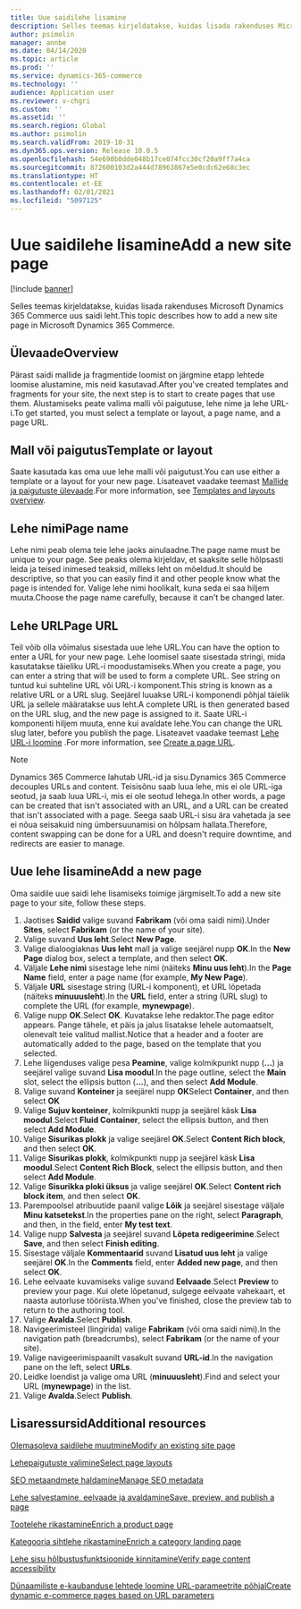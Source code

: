 ```yaml
---
title: Uue saidilehe lisamine
description: Selles teemas kirjeldatakse, kuidas lisada rakenduses Microsoft Dynamics 365 Commerce uus saidi leht.
author: psimolin
manager: annbe
ms.date: 04/14/2020
ms.topic: article
ms.prod: ''
ms.service: dynamics-365-commerce
ms.technology: ''
audience: Application user
ms.reviewer: v-chgri
ms.custom: ''
ms.assetid: ''
ms.search.region: Global
ms.author: psimolin
ms.search.validFrom: 2019-10-31
ms.dyn365.ops.version: Release 10.0.5
ms.openlocfilehash: 54e690b0dde048b17ce074fcc30cf20a9ff7a4ca
ms.sourcegitcommit: 872600103d2a444d78963867e5e0cdc62e68c3ec
ms.translationtype: HT
ms.contentlocale: et-EE
ms.lasthandoff: 02/01/2021
ms.locfileid: "5097125"
---
```

# <a name="add-a-new-site-page"></a><span data-ttu-id="b0e3b-103">Uue saidilehe lisamine</span><span class="sxs-lookup"><span data-stu-id="b0e3b-103">Add a new site page</span></span>


[!include [banner](includes/banner.md)]

<span data-ttu-id="b0e3b-104">Selles teemas kirjeldatakse, kuidas lisada rakenduses Microsoft Dynamics 365 Commerce uus saidi leht.</span><span class="sxs-lookup"><span data-stu-id="b0e3b-104">This topic describes how to add a new site page in Microsoft Dynamics 365 Commerce.</span></span>

## <a name="overview"></a><span data-ttu-id="b0e3b-105">Ülevaade</span><span class="sxs-lookup"><span data-stu-id="b0e3b-105">Overview</span></span>

<span data-ttu-id="b0e3b-106">Pärast saidi mallide ja fragmentide loomist on järgmine etapp lehtede loomise alustamine, mis neid kasutavad.</span><span class="sxs-lookup"><span data-stu-id="b0e3b-106">After you've created templates and fragments for your site, the next step is to start to create pages that use them.</span></span> <span data-ttu-id="b0e3b-107">Alustamiseks peate valima malli või paigutuse, lehe nime ja lehe URL-i.</span><span class="sxs-lookup"><span data-stu-id="b0e3b-107">To get started, you must select a template or layout, a page name, and a page URL.</span></span>

## <a name="template-or-layout"></a><span data-ttu-id="b0e3b-108">Mall või paigutus</span><span class="sxs-lookup"><span data-stu-id="b0e3b-108">Template or layout</span></span>

<span data-ttu-id="b0e3b-109">Saate kasutada kas oma uue lehe malli või paigutust.</span><span class="sxs-lookup"><span data-stu-id="b0e3b-109">You can use either a template or a layout for your new page.</span></span> <span data-ttu-id="b0e3b-110">Lisateavet vaadake teemast [Mallide ja paigutuste ülevaade](templates-layouts-overview.md).</span><span class="sxs-lookup"><span data-stu-id="b0e3b-110">For more information, see [Templates and layouts overview](templates-layouts-overview.md).</span></span>

## <a name="page-name"></a><span data-ttu-id="b0e3b-111">Lehe nimi</span><span class="sxs-lookup"><span data-stu-id="b0e3b-111">Page name</span></span>

<span data-ttu-id="b0e3b-112">Lehe nimi peab olema teie lehe jaoks ainulaadne.</span><span class="sxs-lookup"><span data-stu-id="b0e3b-112">The page name must be unique to your page.</span></span> <span data-ttu-id="b0e3b-113">See peaks olema kirjeldav, et saaksite selle hõlpsasti leida ja teised inimesed teaksid, milleks leht on mõeldud.</span><span class="sxs-lookup"><span data-stu-id="b0e3b-113">It should be descriptive, so that you can easily find it and other people know what the page is intended for.</span></span> <span data-ttu-id="b0e3b-114">Valige lehe nimi hoolikalt, kuna seda ei saa hiljem muuta.</span><span class="sxs-lookup"><span data-stu-id="b0e3b-114">Choose the page name carefully, because it can't be changed later.</span></span>

## <a name="page-url"></a><span data-ttu-id="b0e3b-115">Lehe URL</span><span class="sxs-lookup"><span data-stu-id="b0e3b-115">Page URL</span></span>

<span data-ttu-id="b0e3b-116">Teil võib olla võimalus sisestada uue lehe URL.</span><span class="sxs-lookup"><span data-stu-id="b0e3b-116">You can have the option to enter a URL for your new page.</span></span> <span data-ttu-id="b0e3b-117">Lehe loomisel saate sisestada stringi, mida kasutatakse täieliku URL-i moodustamiseks.</span><span class="sxs-lookup"><span data-stu-id="b0e3b-117">When you create a page, you can enter a string that will be used to form a complete URL.</span></span> <span data-ttu-id="b0e3b-118">See string on tuntud kui suhteline URL või URL-i komponent.</span><span class="sxs-lookup"><span data-stu-id="b0e3b-118">This string is known as a relative URL or a URL slug.</span></span> <span data-ttu-id="b0e3b-119">Seejärel luuakse URL-i komponendi põhjal täielik URL ja sellele määratakse uus leht.</span><span class="sxs-lookup"><span data-stu-id="b0e3b-119">A complete URL is then generated based on the URL slug, and the new page is assigned to it.</span></span> <span data-ttu-id="b0e3b-120">Saate URL-i komponenti hiljem muuta, enne kui avaldate lehe.</span><span class="sxs-lookup"><span data-stu-id="b0e3b-120">You can change the URL slug later, before you publish the page.</span></span> <span data-ttu-id="b0e3b-121">Lisateavet vaadake teemast [Lehe URL-i loomine](create-page-URL.md) .</span><span class="sxs-lookup"><span data-stu-id="b0e3b-121">For more information, see [Create a page URL](create-page-URL.md).</span></span>

> [!NOTE]
> <span data-ttu-id="b0e3b-122">Dynamics 365 Commerce lahutab URL-id ja sisu.</span><span class="sxs-lookup"><span data-stu-id="b0e3b-122">Dynamics 365 Commerce decouples URLs and content.</span></span> <span data-ttu-id="b0e3b-123">Teisisõnu saab luua lehe, mis ei ole URL-iga seotud, ja saab luua URL-i, mis ei ole seotud lehega.</span><span class="sxs-lookup"><span data-stu-id="b0e3b-123">In other words, a page can be created that isn't associated with an URL, and a URL can be created that isn't associated with a page.</span></span> <span data-ttu-id="b0e3b-124">Seega saab URL-i sisu ära vahetada ja see ei nõua seisakuid ning ümbersuunamisi on hõlpsam hallata.</span><span class="sxs-lookup"><span data-stu-id="b0e3b-124">Therefore, content swapping can be done for a URL and doesn't require downtime, and redirects are easier to manage.</span></span>

## <a name="add-a-new-page"></a><span data-ttu-id="b0e3b-125">Uue lehe lisamine</span><span class="sxs-lookup"><span data-stu-id="b0e3b-125">Add a new page</span></span>

<span data-ttu-id="b0e3b-126">Oma saidile uue saidi lehe lisamiseks toimige järgmiselt.</span><span class="sxs-lookup"><span data-stu-id="b0e3b-126">To add a new site page to your site, follow these steps.</span></span>

1. <span data-ttu-id="b0e3b-127">Jaotises **Saidid** valige suvand **Fabrikam** (või oma saidi nimi).</span><span class="sxs-lookup"><span data-stu-id="b0e3b-127">Under **Sites**, select **Fabrikam** (or the name of your site).</span></span>
1. <span data-ttu-id="b0e3b-128">Valige suvand **Uus leht**.</span><span class="sxs-lookup"><span data-stu-id="b0e3b-128">Select **New Page**.</span></span>
1. <span data-ttu-id="b0e3b-129">Valige dialoogiaknas **Uus leht** mall ja valige seejärel nupp **OK**.</span><span class="sxs-lookup"><span data-stu-id="b0e3b-129">In the **New Page** dialog box, select a template, and then select **OK**.</span></span>
1. <span data-ttu-id="b0e3b-130">Väljale **Lehe nimi** sisestage lehe nimi (näiteks **Minu uus leht**).</span><span class="sxs-lookup"><span data-stu-id="b0e3b-130">In the **Page Name** field, enter a page name (for example, **My New Page**).</span></span>
1. <span data-ttu-id="b0e3b-131">Väljale **URL** sisestage string (URL-i komponent), et URL lõpetada (näiteks **minuuusleht**).</span><span class="sxs-lookup"><span data-stu-id="b0e3b-131">In the **URL** field, enter a string (URL slug) to complete the URL (for example, **mynewpage**).</span></span>
1. <span data-ttu-id="b0e3b-132">Valige nupp **OK**.</span><span class="sxs-lookup"><span data-stu-id="b0e3b-132">Select **OK**.</span></span> <span data-ttu-id="b0e3b-133">Kuvatakse lehe redaktor.</span><span class="sxs-lookup"><span data-stu-id="b0e3b-133">The page editor appears.</span></span> <span data-ttu-id="b0e3b-134">Pange tähele, et päis ja jalus lisatakse lehele automaatselt, olenevalt teie valitud mallist.</span><span class="sxs-lookup"><span data-stu-id="b0e3b-134">Notice that a header and a footer are automatically added to the page, based on the template that you selected.</span></span>
1. <span data-ttu-id="b0e3b-135">Lehe liigenduses valige pesa **Peamine**, valige kolmikpunkt nupp (**...**) ja seejärel valige suvand **Lisa moodul**.</span><span class="sxs-lookup"><span data-stu-id="b0e3b-135">In the page outline, select the **Main** slot, select the ellipsis button (**...**), and then select **Add Module**.</span></span>
1. <span data-ttu-id="b0e3b-136">Valige suvand **Konteiner** ja seejärel nupp **OK**</span><span class="sxs-lookup"><span data-stu-id="b0e3b-136">Select **Container**, and then select **OK**</span></span>
1. <span data-ttu-id="b0e3b-137">Valige **Sujuv konteiner**, kolmikpunkti nupp ja seejärel käsk **Lisa moodul**.</span><span class="sxs-lookup"><span data-stu-id="b0e3b-137">Select **Fluid Container**, select the ellipsis button, and then select **Add Module**.</span></span>
1. <span data-ttu-id="b0e3b-138">Valige **Sisurikas plokk** ja valige seejärel **OK**.</span><span class="sxs-lookup"><span data-stu-id="b0e3b-138">Select **Content Rich block**, and then select **OK**.</span></span>
1. <span data-ttu-id="b0e3b-139">Valige **Sisurikas plokk**, kolmikpunkti nupp ja seejärel käsk **Lisa moodul**.</span><span class="sxs-lookup"><span data-stu-id="b0e3b-139">Select **Content Rich Block**, select the ellipsis button, and then select **Add Module**.</span></span>
1. <span data-ttu-id="b0e3b-140">Valige **Sisurikka ploki üksus** ja valige seejärel **OK**.</span><span class="sxs-lookup"><span data-stu-id="b0e3b-140">Select **Content rich block item**, and then select **OK**.</span></span>
1. <span data-ttu-id="b0e3b-141">Parempoolsel atribuutide paanil valige **Lõik** ja seejärel sisestage väljale **Minu katsetekst**.</span><span class="sxs-lookup"><span data-stu-id="b0e3b-141">In the properties pane on the right, select **Paragraph**, and then, in the field, enter **My test text**.</span></span>
1. <span data-ttu-id="b0e3b-142">Valige nupp **Salvesta** ja seejärel suvand **Lõpeta redigeerimine**.</span><span class="sxs-lookup"><span data-stu-id="b0e3b-142">Select **Save**, and then select **Finish editing**.</span></span>
1. <span data-ttu-id="b0e3b-143">Sisestage väljale **Kommentaarid** suvand **Lisatud uus leht** ja valige seejärel **OK**.</span><span class="sxs-lookup"><span data-stu-id="b0e3b-143">In the **Comments** field, enter **Added new page**, and then select **OK**.</span></span>
1. <span data-ttu-id="b0e3b-144">Lehe eelvaate kuvamiseks valige suvand **Eelvaade**.</span><span class="sxs-lookup"><span data-stu-id="b0e3b-144">Select **Preview** to preview your page.</span></span> <span data-ttu-id="b0e3b-145">Kui olete lõpetanud, sulgege eelvaate vahekaart, et naasta autorluse tööriista.</span><span class="sxs-lookup"><span data-stu-id="b0e3b-145">When you've finished, close the preview tab to return to the authoring tool.</span></span>
1. <span data-ttu-id="b0e3b-146">Valige **Avalda**.</span><span class="sxs-lookup"><span data-stu-id="b0e3b-146">Select **Publish**.</span></span>
1. <span data-ttu-id="b0e3b-147">Navigeerimisteel (lingirida) valige **Fabrikam** (või oma saidi nimi).</span><span class="sxs-lookup"><span data-stu-id="b0e3b-147">In the navigation path (breadcrumbs), select **Fabrikam** (or the name of your site).</span></span>
1. <span data-ttu-id="b0e3b-148">Valige navigeerimispaanilt vasakult suvand **URL-id**.</span><span class="sxs-lookup"><span data-stu-id="b0e3b-148">In the navigation pane on the left, select **URLs**.</span></span>
1. <span data-ttu-id="b0e3b-149">Leidke loendist ja valige oma URL (**minuuusleht**).</span><span class="sxs-lookup"><span data-stu-id="b0e3b-149">Find and select your URL (**mynewpage**) in the list.</span></span>
1. <span data-ttu-id="b0e3b-150">Valige **Avalda**.</span><span class="sxs-lookup"><span data-stu-id="b0e3b-150">Select **Publish**.</span></span>

## <a name="additional-resources"></a><span data-ttu-id="b0e3b-151">Lisaressursid</span><span class="sxs-lookup"><span data-stu-id="b0e3b-151">Additional resources</span></span>

[<span data-ttu-id="b0e3b-152">Olemasoleva saidilehe muutmine</span><span class="sxs-lookup"><span data-stu-id="b0e3b-152">Modify an existing site page</span></span>](modify-existing-page.md)

[<span data-ttu-id="b0e3b-153">Lehepaigutuste valimine</span><span class="sxs-lookup"><span data-stu-id="b0e3b-153">Select page layouts</span></span>](select-page-layouts.md)

[<span data-ttu-id="b0e3b-154">SEO metaandmete haldamine</span><span class="sxs-lookup"><span data-stu-id="b0e3b-154">Manage SEO metadata</span></span>](manage-seo-metadata.md)

[<span data-ttu-id="b0e3b-155">Lehe salvestamine, eelvaade ja avaldamine</span><span class="sxs-lookup"><span data-stu-id="b0e3b-155">Save, preview, and publish a page</span></span>](save-preview-publish-page.md)

[<span data-ttu-id="b0e3b-156">Tootelehe rikastamine</span><span class="sxs-lookup"><span data-stu-id="b0e3b-156">Enrich a product page</span></span>](enrich-product-page.md)

[<span data-ttu-id="b0e3b-157">Kategooria sihtlehe rikastamine</span><span class="sxs-lookup"><span data-stu-id="b0e3b-157">Enrich a category landing page</span></span>](enrich-category-page.md)

[<span data-ttu-id="b0e3b-158">Lehe sisu hõlbustusfunktsioonide kinnitamine</span><span class="sxs-lookup"><span data-stu-id="b0e3b-158">Verify page content accessibility</span></span>](verify-accessibility.md)

[<span data-ttu-id="b0e3b-159">Dünaamiliste e-kaubanduse lehtede loomine URL-parameetrite põhjal</span><span class="sxs-lookup"><span data-stu-id="b0e3b-159">Create dynamic e-commerce pages based on URL parameters</span></span>](create-dynamic-pages.md)
